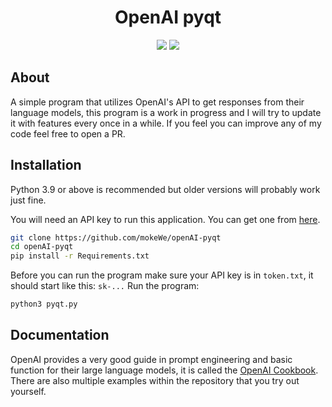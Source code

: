 <h1 align="center">OpenAI pyqt</h1>

<p  align="center">
<img src="https://img.shields.io/badge/status-good-green?style=for-the-badge&logo=openai"/>
<img src="https://img.shields.io/badge/made%20with-python-red?style=for-the-badge&logo=python"/>
</p>

## About

A simple program that utilizes OpenAI's API to get responses from their language models, this program is a work in progress and I will try to update it with features every once in a while. If you feel you can improve any of my code feel free to open a PR.

## Installation

Python 3.9 or above is recommended but older versions will probably work just fine.

You will need an API key to run this application. You can get one from [here](https://openai.com/login). 
```bash
git clone https://github.com/mokeWe/openAI-pyqt
cd openAI-pyqt
pip install -r Requirements.txt
```

Before you can run the program make sure your API key is in `token.txt`, it should start like this: `sk-...` 
Run the program:

```bash
python3 pyqt.py
```
  

## Documentation

OpenAI provides a very good guide in prompt engineering and basic function for
their large language models, it is called the [OpenAI Cookbook](https://github.com/openai/openai-cookbook). There are also multiple examples within the repository that you try out yourself.
